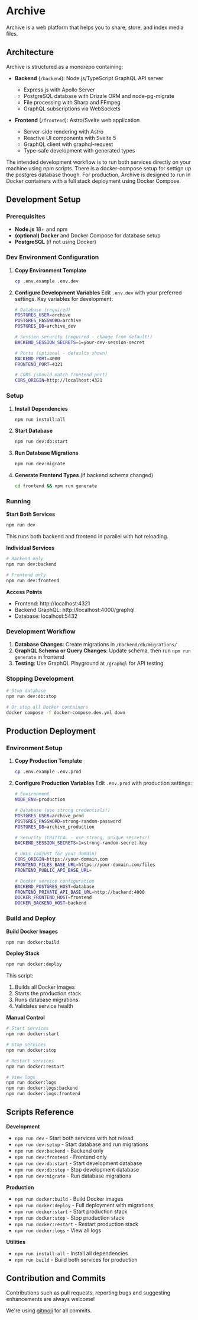 # Archive

Archive is a web platform that helps you to share, store, and index media files.

## Architecture

Archive is structured as a monorepo containing:

- **Backend** (`/backend`): Node.js/TypeScript GraphQL API server
  - Express.js with Apollo Server
  - PostgreSQL database with Drizzle ORM and node-pg-migrate
  - File processing with Sharp and FFmpeg
  - GraphQL subscriptions via WebSockets

- **Frontend** (`/frontend`): Astro/Svelte web application
  - Server-side rendering with Astro
  - Reactive UI components with Svelte 5
  - GraphQL client with graphql-request
  - Type-safe development with generated types

The intended development workflow is to run both services directly on your machine using npm scripts. There is a docker-compose setup for settign up the postgres database though. For production, Archive is designed to run in Docker containers with a full stack deployment using Docker Compose.

## Development Setup

### Prerequisites

- **Node.js** 18+ and npm
- **(optional) Docker** and Docker Compose for database setup
- **PostgreSQL** (if not using Docker)

### Dev Environment Configuration

1. **Copy Environment Template**
   ```bash
   cp .env.example .env.dev
   ```

2. **Configure Development Variables**
   Edit `.env.dev` with your preferred settings. Key variables for development:
   ```bash
   # Database (required)
   POSTGRES_USER=archive
   POSTGRES_PASSWORD=archive
   POSTGRES_DB=archive_dev
   
   # Session security (required - change from default!)
   BACKEND_SESSION_SECRETS=1=your-dev-session-secret
   
   # Ports (optional - defaults shown)
   BACKEND_PORT=4000
   FRONTEND_PORT=4321
   
   # CORS (should match frontend port)
   CORS_ORIGIN=http://localhost:4321
   ```

### Setup

1. **Install Dependencies**
   ```bash
   npm run install:all
   ```

2. **Start Database**
   ```bash
   npm run dev:db:start
   ```

3. **Run Database Migrations**
   ```bash
   npm run dev:migrate
   ```

4. **Generate Frontend Types** (if backend schema changed)
   ```bash
   cd frontend && npm run generate
   ```

### Running

**Start Both Services**
```bash
npm run dev
```

This runs both backend and frontend in parallel with hot reloading.

**Individual Services**
```bash
# Backend only
npm run dev:backend

# Frontend only  
npm run dev:frontend
```

**Access Points**
- Frontend: http://localhost:4321
- Backend GraphQL: http://localhost:4000/graphql
- Database: localhost:5432

### Development Workflow

1. **Database Changes**: Create migrations in `/backend/db/migrations/`
2. **GraphQL Schema or Query Changes**: Update schema, then run `npm run generate` in frontend
3. **Testing**: Use GraphQL Playground at `/graphql` for API testing

### Stopping Development

```bash
# Stop database
npm run dev:db:stop

# Or stop all Docker containers
docker compose -f docker-compose.dev.yml down
```

## Production Deployment

### Environment Setup

1. **Copy Production Template**
   ```bash
   cp .env.example .env.prod
   ```

2. **Configure Production Variables**
   Edit `.env.prod` with production settings:
   ```bash
   # Environment
   NODE_ENV=production
   
   # Database (use strong credentials!)
   POSTGRES_USER=archive_prod
   POSTGRES_PASSWORD=strong-random-password
   POSTGRES_DB=archive_production
   
   # Security (CRITICAL - use strong, unique secrets!)
   BACKEND_SESSION_SECRETS=1=strong-random-secret-key
   
   # URLs (adjust for your domain)
   CORS_ORIGIN=https://your-domain.com
   FRONTEND_FILES_BASE_URL=https://your-domain.com/files
   FRONTEND_PUBLIC_API_BASE_URL=
   
   # Docker service configuration
   BACKEND_POSTGRES_HOST=database
   FRONTEND_PRIVATE_API_BASE_URL=http://backend:4000
   DOCKER_FRONTEND_HOST=frontend
   DOCKER_BACKEND_HOST=backend
   ```

### Build and Deploy

**Build Docker Images**
```bash
npm run docker:build
```

**Deploy Stack**
```bash
npm run docker:deploy
```

This script:
1. Builds all Docker images
2. Starts the production stack
3. Runs database migrations
4. Validates service health

**Manual Control**
```bash
# Start services
npm run docker:start

# Stop services  
npm run docker:stop

# Restart services
npm run docker:restart

# View logs
npm run docker:logs
npm run docker:logs:backend
npm run docker:logs:frontend
```

## Scripts Reference

**Development**
- `npm run dev` - Start both services with hot reload
- `npm run dev:setup` - Start database and run migrations
- `npm run dev:backend` - Backend only
- `npm run dev:frontend` - Frontend only
- `npm run dev:db:start` - Start development database
- `npm run dev:db:stop` - Stop development database
- `npm run dev:migrate` - Run database migrations

**Production**
- `npm run docker:build` - Build Docker images
- `npm run docker:deploy` - Full deployment with migrations
- `npm run docker:start` - Start production stack
- `npm run docker:stop` - Stop production stack
- `npm run docker:restart` - Restart production stack
- `npm run docker:logs` - View all logs

**Utilities**
- `npm run install:all` - Install all dependencies
- `npm run build` - Build both services for production

## Contribution and Commits

Contributions such as pull requests, reporting bugs and suggesting enhancements are always welcome!

We're using [gitmoji](https://gitmoji.carloscuesta.me/) for all commits.
